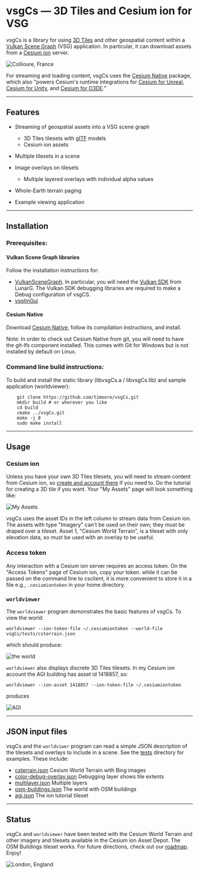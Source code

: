 vsgCs  —  3D Tiles and Cesium ion for VSG
=====
vsgCs is a library for using [3D
Tiles](https://github.com/CesiumGS/3d-tiles) and other geospatial
    content within a [Vulkan Scene Graph](https://github.com/vsg-dev/VulkanSceneGraph) (VSG)
    application. In particular, it can download assets from a 
    [Cesium ion](https://cesium.com/platform/cesium-ion/) server.

<img src="doc/img/collioure.png" alt="Collioure, France">

For streaming and loading content, vsgCs uses the [Cesium Native](https://github.com/CesiumGS/cesium-native)
package, which also "powers Cesium's runtime integrations for
[Cesium for Unreal](https://github.com/CesiumGS/cesium-unreal),
[Cesium for Unity](https://github.com/CesiumGS/cesium-unity), and
[Cesium for O3DE](https://github.com/CesiumGS/cesium-o3de)."

---

## Features

- Streaming of geospatial assets into a VSG scene graph
  - 3D Tiles tilesets with [glTF](https://www.khronos.org/gltf/) models
  - Cesium ion assets
  
- Multiple tilesets in a scene
- Image overlays on tilesets
  - Multiple layered overlays with individual alpha values

- Whole-Earth terrain paging
- Example viewing application

---

## Installation

### Prerequisites:
#### Vulkan Scene Graph libraries
Follow the installation instructions for:
- [VulkanSceneGraph](https://github.com/vsg-dev/VulkanSceneGraph). In
  particular, you will need the [Vulkan SDK](https://vulkan.lunarg.com/sdk/home)
  from LunarG. The Vulkan SDK debugging libraries are required to make a Debug configuration of vsgCS. 
- [vsgImGui](https://github.com/vsg-dev/vsgImGui)

#### Cesium Native

Download  [Cesium Native](https://github.com/CesiumGS/cesium-native),
follow its compilation instructions, and install. 

Note: In order to check out Cesium Native from git, you will need to
have the git-lfs component installed. This comes with Git for Windows
but is not installed by default on Linux.

### Command line build instructions:

To build and install the static library (libvsgCs.a / libvsgCs.lib) and sample
application (worldviewer):
```
    git clone https://github.com/timoore/vsgCs.git
    mkdir build # or wherever you like
    cd build
    cmake ../vsgCs.git
    make -j 8
    sudo make install
```
---


## Usage

### Cesium ion

Unless you have your own 3D Tiles tilesets, you will need to stream
content from Cesium ion, so [create and account there](https://ion.cesium.com/signup/)
if you need to. Do the tutorial for creating a 3D tile if you want. Your "My Assets" page will look
something like:

<img src="doc/img/my_assets.png" alt="My Assets">

vsgCs uses the asset IDs in the left column to stream data from Cesium
ion. The assets with type "Imagery" can't be used on their own; they
must be draped over a tileset. Asset 1, "Cesium World Terrain", is
a tileset with only elevation data, so must be used with an overlay to
be useful.

### Access token

Any interaction with a Cesium ion server requires an access token. On
the "Access Tokens" page of Cesium ion, copy your token. while it can
be passed on the command line to csclient, it is more convenient to
store it in a file e.g., `.cesiumiontoken` in your home directory.

### `worldviewer`

The `worldviewer` program demonstrates the basic features of vsgCs. To
view the world:

```
worldviewer --ion-token-file ~/.cesiumiontoken --world-file vsgCs/tests/csterrain.json
```

which should produce:

<img src="doc/img/world.png" alt="the world">

`worldviewer` also displays discrete 3D Tiles tilesets. In my Cesium ion
account the AGI building has asset id 1418857, so:

```
worldviewer --ion-asset 1418857 --ion-token-file ~/.cesiumiontoken
```

produces

<img src="doc/img/agi.png" alt="AGI">

---

## JSON input files

vsgCs and the `worldviwer` program can read a simple JSON description
of the tilesets and overlays to include in a scene. See the
[tests](tests) directory for examples. These include:

* [csterrain.json](tests/csterrain.json) Cesium World Terrain with
  Bing images
* [color-debug-overlay.json](tests/color-debug-overlay.json) Debugging
  layer shows tile extents
* [multilayer.json](tests/multilayer.json) Multiple layers
* [osm-buildings.json](tests/osm-buildings.json) The world with OSM buildings
* [agi.json](tests/agi.json) The ion tutorial tileset

---

## Status

vsgCs and `worldviewer` have been tested with the Cesium World Terrain
and other imagery and tilesets available in the Cesium ion Asset
Depot. The OSM Buildings tileset works. For future directions, check
out our [roadmap](doc/ROADMAP.md). Enjoy!

<img src="doc/img/london.png" alt="London, England">
